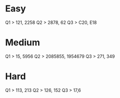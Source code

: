 # Easy
Q1 > 121, 2258
Q2 > 2878, 62
Q3 > C20, E18

# Medium
Q1 > 15, 5956
Q2 > 2085855, 1954679
Q3 > 271, 349

# Hard
Q1 > 113, 213
Q2 > 126, 152
Q3 > 17,6